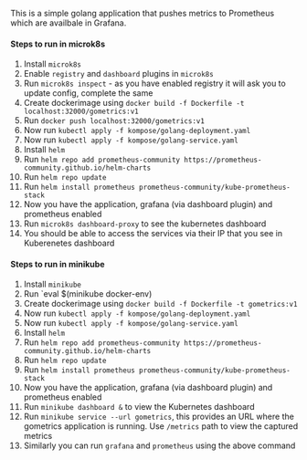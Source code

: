 This is a simple golang application that pushes metrics to Prometheus which are availbale in Grafana.

#### Steps to run in microk8s
1. Install `microk8s`
2. Enable `registry` and `dashboard` plugins  in `microk8s`
3. Run `microk8s inspect` - as you have enabled registry it will ask you to update config, complete the same
4. Create dockerimage using `docker build -f Dockerfile -t localhost:32000/gometrics:v1` 
5. Run `docker push localhost:32000/gometrics:v1`
6. Now run `kubectl apply -f kompose/golang-deployment.yaml`
7. Now run `kubectl apply -f kompose/golang-service.yaml`
8. Install `helm`
9. Run `helm repo add prometheus-community https://prometheus-community.github.io/helm-charts`
10. Run `helm repo update`
11. Run `helm install prometheus prometheus-community/kube-prometheus-stack`
12. Now you have the application, grafana (via dashboard plugin) and prometheus enabled
13. Run `microk8s dashboard-proxy` to see the kubernetes dashboard
14. You should be able to access the services via their IP that you see in Kuberenetes dashboard

 

#### Steps to run in minikube
1. Install `minikube`
2. Run `eval $(minikube docker-env)
3. Create dockerimage using `docker build -f Dockerfile -t gometrics:v1` 
4. Now run `kubectl apply -f kompose/golang-deployment.yaml`
5. Now run `kubectl apply -f kompose/golang-service.yaml`
6. Install `helm`
7. Run `helm repo add prometheus-community https://prometheus-community.github.io/helm-charts`
8. Run `helm repo update`
9. Run `helm install prometheus prometheus-community/kube-prometheus-stack`
10. Now you have the application, grafana (via dashboard plugin) and prometheus enabled
11. Run `minikube dashboard &` to view the Kubernetes dashboard
12. Run `minikube service --url gometrics`, this provides an URL where the gometrics application is running. Use `/metrics` path to view the captured metrics
13. Similarly you can run `grafana` and `prometheus` using the above command